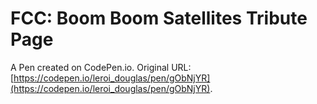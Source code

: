 # FCC: Boom Boom Satellites Tribute Page

A Pen created on CodePen.io. Original URL: [https://codepen.io/leroi_douglas/pen/gObNjYR](https://codepen.io/leroi_douglas/pen/gObNjYR).


